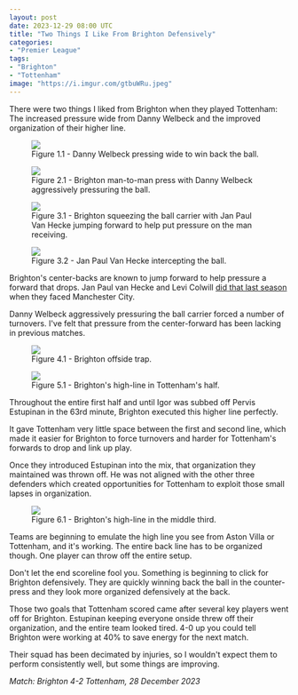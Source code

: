 ```yaml
---
layout: post
date: 2023-12-29 08:00 UTC
title: "Two Things I Like From Brighton Defensively"
categories:
- "Premier League"
tags:
- "Brighton"
- "Tottenham"
image: "https://i.imgur.com/gtbuWRu.jpeg"
---
```


There were two things I liked from Brighton when they played Tottenham: The increased pressure wide from Danny Welbeck and the improved organization of their higher line.

<!---more--->

<figure>
    <img src="https://i.imgur.com/WuFFCo3.jpeg">
    <figcaption>Figure 1.1 - Danny Welbeck pressing wide to win back the ball.</figcaption>
</figure> 

<figure>
    <img src="https://i.imgur.com/VAcTi66.jpeg">
    <figcaption>Figure 2.1 - Brighton man-to-man press with Danny Welbeck aggressively pressuring the ball.</figcaption>
</figure> 

<figure>
    <img src="https://i.imgur.com/8jBUJSb.jpeg">
    <figcaption>Figure 3.1 - Brighton squeezing the ball carrier with Jan Paul Van Hecke jumping forward to help put pressure on the man receiving.</figcaption>
</figure> 

<figure>
    <img src="https://i.imgur.com/7VSZuLO.jpeg">
    <figcaption>Figure 3.2 - Jan Paul Van Hecke intercepting the ball.</figcaption>
</figure> 

Brighton's center-backs are known to jump forward to help pressure a forward that drops. Jan Paul van Hecke and Levi Colwill [did that last season](https://tacticsjournal.com/2023/05/27/jan-paul-van-hecke-and-levi-colwill-star-in-brighton's-counter-press/) when they faced Manchester City. 

Danny Welbeck aggressively pressuring the ball carrier forced a number of turnovers. I've felt that pressure from the center-forward has been lacking in previous matches. 

<figure>
    <img src="https://i.imgur.com/4AOyypo.jpeg">
    <figcaption>Figure 4.1 - Brighton offside trap.</figcaption>
</figure> 

<figure>
    <img src="https://i.imgur.com/gtbuWRu.jpeg">
    <figcaption>Figure 5.1 - Brighton's high-line in Tottenham's half.</figcaption>
</figure> 

Throughout the entire first half and until Igor was subbed off Pervis Estupinan in the 63rd minute, Brighton executed this higher line perfectly. 

It gave Tottenham very little space between the first and second line, which made it easier for Brighton to force turnovers and harder for Tottenham's forwards to drop and link up play. 

Once they introduced Estupinan into the mix, that organization they maintained was thrown off. He was not aligned with the other three defenders which created opportunities for Tottenham to exploit those small lapses in organization. 

<figure>
    <img src="https://i.imgur.com/X7LP7xC.jpeg">
    <figcaption>Figure 6.1 - Brighton's high-line in the middle third.</figcaption>
</figure> 

Teams are beginning to emulate the high line you see from Aston Villa or Tottenham, and it's working. The entire back line has to be organized though. One player can throw off the entire setup. 

Don't let the end scoreline fool you. Something is beginning to click for Brighton defensively. They are quickly winning back the ball in the counter-press and they look more organized defensively at the back.

Those two goals that Tottenham scored came after several key players went off for Brighton. Estupinan keeping everyone onside threw off their organization, and the entire team looked tired. 4-0 up you could tell Brighton were working at 40% to save energy for the next match. 

Their squad has been decimated by injuries, so I wouldn't expect them to perform consistently well, but some things are improving.

*Match: Brighton 4-2 Tottenham, 28 December 2023*